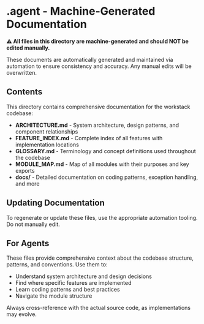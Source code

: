 # .agent - Machine-Generated Documentation

**⚠️ All files in this directory are machine-generated and should NOT be edited manually.**

These documents are automatically generated and maintained via automation to ensure consistency and accuracy. Any manual edits will be overwritten.

## Contents

This directory contains comprehensive documentation for the workstack codebase:

- **ARCHITECTURE.md** - System architecture, design patterns, and component relationships
- **FEATURE_INDEX.md** - Complete index of all features with implementation locations
- **GLOSSARY.md** - Terminology and concept definitions used throughout the codebase
- **MODULE_MAP.md** - Map of all modules with their purposes and key exports
- **docs/** - Detailed documentation on coding patterns, exception handling, and more

## Updating Documentation

To regenerate or update these files, use the appropriate automation tooling. Do not manually edit.

## For Agents

These files provide comprehensive context about the codebase structure, patterns, and conventions. Use them to:

- Understand system architecture and design decisions
- Find where specific features are implemented
- Learn coding patterns and best practices
- Navigate the module structure

Always cross-reference with the actual source code, as implementations may evolve.
